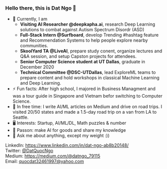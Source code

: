 ### Hello there, this is Dat Ngo 👋

- 🔭 Currently, I am
  * **Visiting AI Researcher @deepkapha.ai**, research Deep Learning solutions to combat against Autism Spectrum Disordr (ASD)
  * **Full-Stack Intern @Surfboard**, develop Trending #hashtag feature and Recommendation Systems to help people explore nearby communities.
  * **SkoolYard TA @LiveAI**, prepare study conent, organize lectures and Q&A session, and setup Capston projects for attendees.
  * **Senior Computer Science student at UT Dallas**,  graduate in December 2020
  * **Technical Committee @DSC-UTDallas**, lead ExploreML teams to prepare content and hold workshops in classical Machine Learning and Deep Learning.
- ⚡ Fun facts: After high school, I majored in Business Managment and was a tour guide in Singapore and Vietnam befor switching to Computer Science.
- 🌱 In free time: I write AI/ML articles on Medium and drive on road trips. I visited 20/50 states and made a 1.5-day road trip on a van from LA to Seattle. 
- 🖥 Interests: Startup, AI/ML/DL, Math puzzles & number
- 🤔 Passon: make AI for goods and share my knowledge
- 💬 Ask me about anything, except my weight :))

LinkedIn: https://www.linkedin.com/in/dat-ngo-ab8b20148/ \
Twitter: [@DatQuocNgo](https://twitter.com/DatQuocNgo) \
Medium: https://medium.com/@datngo_79115 \
Email: quocdat32461997@yahoo.com
